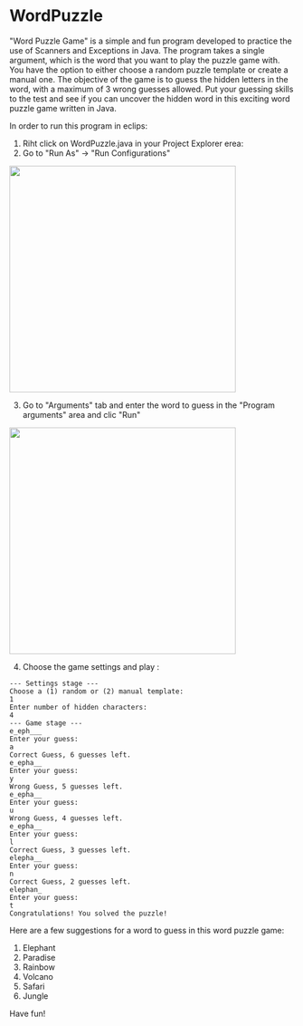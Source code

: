 # WordPuzzle
"Word Puzzle Game" is a simple and fun program developed to practice the use of Scanners and Exceptions in Java.
The program takes a single argument, which is the word that you want to play the puzzle game with.
You have the option to either choose a random puzzle template or create a manual one.
The objective of the game is to guess the hidden letters in the word, with a maximum of 3 wrong guesses allowed.
Put your guessing skills to the test and see if you can uncover the hidden word in this exciting word puzzle game written in Java.

In order to run this program in eclips:
1. Riht click on WordPuzzle.java in your Project Explorer erea:
2. Go to "Run As" -> "Run Configurations"
<img src=https://user-images.githubusercontent.com/112472485/218077553-8f22f7cc-27c7-4ba2-85cb-49e4feed3558.png width="400">

3. Go to "Arguments" tab and enter the word to guess in the "Program arguments" area and clic "Run"
<img src=https://user-images.githubusercontent.com/112472485/218077594-3dbf236d-bd82-41ed-8f3f-db356ea86710.JPG width="400">

4. Choose the game settings and play :
```
--- Settings stage ---
Choose a (1) random or (2) manual template:
1
Enter number of hidden characters:
4
--- Game stage ---
e_eph___
Enter your guess:
a
Correct Guess, 6 guesses left.
e_epha__
Enter your guess:
y
Wrong Guess, 5 guesses left.
e_epha__
Enter your guess:
u
Wrong Guess, 4 guesses left.
e_epha__
Enter your guess:
l
Correct Guess, 3 guesses left.
elepha__
Enter your guess:
n
Correct Guess, 2 guesses left.
elephan_
Enter your guess:
t
Congratulations! You solved the puzzle!
```

Here are a few suggestions for a word to guess in this word puzzle game:

1. Elephant
2. Paradise
3. Rainbow
4. Volcano
5. Safari
6. Jungle

Have fun!
